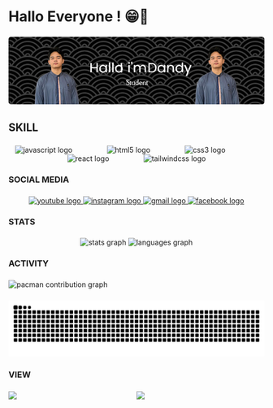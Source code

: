<h1 align="left">Hallo Everyone ! 😁👋</h1>

###
![MongDan](img/header.png)

<h2 align="left">SKILL</h2>

###

<div align="center">
  <img src="https://cdn.jsdelivr.net/gh/devicons/devicon/icons/javascript/javascript-original.svg" height="40" alt="javascript logo"  />
  <img width="60" />
  <img src="https://cdn.jsdelivr.net/gh/devicons/devicon/icons/html5/html5-original.svg" height="40" alt="html5 logo"  />
  <img width="60" />
  <img src="https://cdn.jsdelivr.net/gh/devicons/devicon/icons/css3/css3-original.svg" height="40" alt="css3 logo"  />
  <img width="60" />
  <img src="https://cdn.jsdelivr.net/gh/devicons/devicon/icons/react/react-original.svg" height="40" alt="react logo"  />
  <img width="60" />
  <img src="https://cdn.jsdelivr.net/gh/devicons/devicon/icons/tailwindcss/tailwindcss-original-wordmark.svg" height="40" alt="tailwindcss logo"  />
</div>

###

<h3 align="left">SOCIAL MEDIA</h3>

###

<div align="center">
  <a href="https://www.youtube.com/@dandyteguhpratama922" target="_blank">
    <img src="https://raw.githubusercontent.com/maurodesouza/profile-readme-generator/master/src/assets/icons/social/youtube/default.svg" width="100" height="40" alt="youtube logo"  />
  </a>
  <a href="https://www.instagram.com/dandy.prtmaa_/" target="_blank">
    <img src="https://raw.githubusercontent.com/maurodesouza/profile-readme-generator/master/src/assets/icons/social/instagram/default.svg" width="100" height="40" alt="instagram logo"  />
  </a>
  <a href="https://lh3.googleusercontent.com/a/ACg8ocK4bXSEZQeKJO2LEtqhlovh2irDNLg5wqAklcPsUffgARc9fCk=s360-c-no" target="_blank">
    <img src="https://raw.githubusercontent.com/maurodesouza/profile-readme-generator/master/src/assets/icons/social/gmail/default.svg" width="100" height="40" alt="gmail logo"  />
  </a>
  <a href="https://www.facebook.com/dandyteguh.pratama" target="_blank">
    <img src="https://raw.githubusercontent.com/maurodesouza/profile-readme-generator/master/src/assets/icons/social/facebook/default.svg" width="100" height="40" alt="facebook logo"  />
  </a>
</div>

###

<h3 align="left">STATS</h3>

###

<div align="center">
  <img src="https://github-readme-stats.vercel.app/api?username=MongDan&hide_title=false&hide_rank=false&show_icons=true&include_all_commits=true&count_private=true&disable_animations=false&theme=dracula&locale=en&hide_border=false&order=1" height="150" alt="stats graph"  />
  <img src="https://github-readme-stats.vercel.app/api/top-langs?username=MongDan&locale=en&hide_title=false&layout=compact&card_width=320&langs_count=5&theme=dracula&hide_border=false&order=2" height="150" alt="languages graph"  />
</div>

###

<h3 align="left">ACTIVITY</h3>

###

<picture>
  <source media="(prefers-color-scheme: dark)" srcset="https://raw.githubusercontent.com/MongDan/MongDan/output/pacman-contribution-graph-dark.svg">
  <source media="(prefers-color-scheme: light)" srcset="https://raw.githubusercontent.com/MongDan/MongDan/output/pacman-contribution-graph.svg">
  <img alt="pacman contribution graph" src="https://raw.githubusercontent.com/MongDan/MongDan/output/pacman-contribution-graph.svg">
</picture>

###

<img src="https://raw.githubusercontent.com/MongDan/MongDan/output/snake.svg" alt="Snake animation" />

###

<h3 align="left">VIEW</h3>

###

<img align="left" height="350" src="https://media2.giphy.com/media/v1.Y2lkPTc5MGI3NjExa2J4eGVid2Y3anVrbG54anYyMHc5cDg2bmV2ZGliMmI4MnNrdWhuMSZlcD12MV9pbnRlcm5hbF9naWZfYnlfaWQmY3Q9Zw/lJNoBCvQYp7nq/giphy.gif"  />

###

<div align="center">
  <img src="https://profile-counter.glitch.me/MongDan/count.svg?"  />
</div>

###